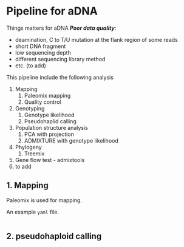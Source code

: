 # Pipeline for aDNA

Things matters for aDNA ***Poor data quality***:
- deamination, C to T/U mutation at the flank region of some reads
- short DNA fragment
- low sequencing depth
- different sequencing library method
- etc. (to add)


This pipeline include the following analysis
1. Mapping
    1. Paleomix mapping
    1. Quality control  
3. Genotyping
    1. Genotype likelihood
    2. Pseudohaplid calling
4. Population structure analysis
    1. PCA with projection
    2. ADMIXTURE with genotype likelihood
5. Phylogeny
    1. Treemix
6. Gene flow test - admixtools
7. to add

## 1. Mapping
Paleomix is used for mapping.

An example `yaml` file.
``` bash


```





## 2. pseudohaploid calling

